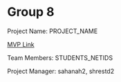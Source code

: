 # Group 8

Project Name: PROJECT_NAME

[MVP Link](https://docs.google.com/document/d/1jHdb18Ou0r2YcS9y88ADLIbe2SLsPpoB/edit?usp=sharing&ouid=106278662176469662447&rtpof=true&sd=true)

Team Members: STUDENTS_NETIDS

Project Manager: sahanah2, shrestd2
